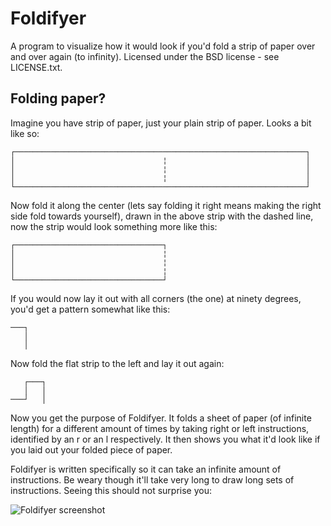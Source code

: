 Foldifyer
=========

A program to visualize how it would look if you'd fold a strip of paper over
and over again (to infinity).  Licensed under the BSD license - see LICENSE.txt.

Folding paper?
--------------

Imagine you have strip of paper, just your plain strip of paper. Looks a bit
like so:

    ┌─────────────────────────────────────────────────────────────────┐
    │                                 ¦                               │
    │                                 ¦                               │
    │                                 ¦                               │
    └─────────────────────────────────────────────────────────────────┘

Now fold it along the center (lets say folding it right means making the right
side fold towards yourself), drawn in the above strip with the dashed line, now
the strip would look something more like this:

    ┌─────────────────────────────────┐
    │                                 ¦
    │                                 ¦
    │                                 ¦
    └─────────────────────────────────┘

If you would now lay it out with all corners (the one) at ninety degrees, you'd
get a pattern somewhat like this:

    ───┐
       │
       │

Now fold the flat strip to the left and lay it out again:

       ┌───┐
       │   │
    ───┘   │

Now you get the purpose of Foldifyer. It folds a sheet of paper (of infinite
length) for a different amount of times by taking right or left instructions,
identified by an r or an l respectively. It then shows you what it'd look like
if you laid out your folded piece of paper.

Foldifyer is written specifically so it can take an infinite amount of
instructions.  Be weary though it'll take very long to draw long sets of
instructions. Seeing this should not surprise you:

![Foldifyer screenshot](http://i.imgur.com/TNymC.png)
